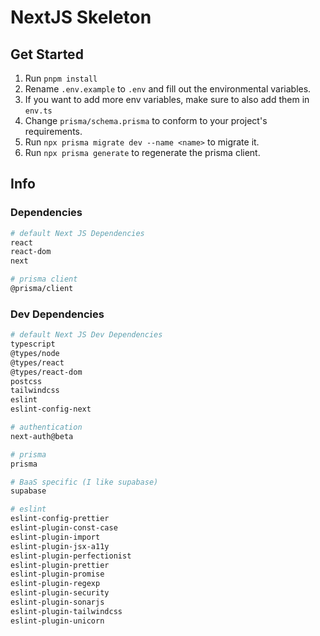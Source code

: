 # NextJS Skeleton

## Get Started

1. Run `pnpm install`
1. Rename `.env.example` to `.env` and fill out the environmental variables.
1. If you want to add more env variables, make sure to also add them in `env.ts`
1. Change `prisma/schema.prisma` to conform to your project's requirements.
1. Run `npx prisma migrate dev --name <name>` to migrate it.
1. Run `npx prisma generate` to regenerate the prisma client.

## Info

### Dependencies

```bash
# default Next JS Dependencies
react
react-dom
next

# prisma client
@prisma/client
```

### Dev Dependencies

```bash
# default Next JS Dev Dependencies
typescript
@types/node
@types/react
@types/react-dom
postcss
tailwindcss
eslint
eslint-config-next

# authentication
next-auth@beta

# prisma
prisma

# BaaS specific (I like supabase)
supabase

# eslint
eslint-config-prettier
eslint-plugin-const-case
eslint-plugin-import
eslint-plugin-jsx-a11y
eslint-plugin-perfectionist
eslint-plugin-prettier
eslint-plugin-promise
eslint-plugin-regexp
eslint-plugin-security
eslint-plugin-sonarjs
eslint-plugin-tailwindcss
eslint-plugin-unicorn
```
